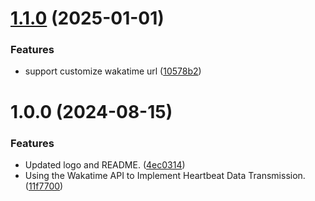 # [1.1.0](https://github.com/b-yp/logseq-wakatime/compare/v1.0.0...v1.1.0) (2025-01-01)


### Features

* support customize wakatime url ([10578b2](https://github.com/b-yp/logseq-wakatime/commit/10578b21a7a47b67b5755ce463209f08360c682c))

# 1.0.0 (2024-08-15)


### Features

* Updated logo and README. ([4ec0314](https://github.com/b-yp/logseq-wakatime/commit/4ec031426a79bd4ba81ef87dac86181cd22b2182))
* Using the Wakatime API to Implement Heartbeat Data Transmission. ([11f7700](https://github.com/b-yp/logseq-wakatime/commit/11f7700ecb47be33a9d2606cea703c53eaf77a1e))
